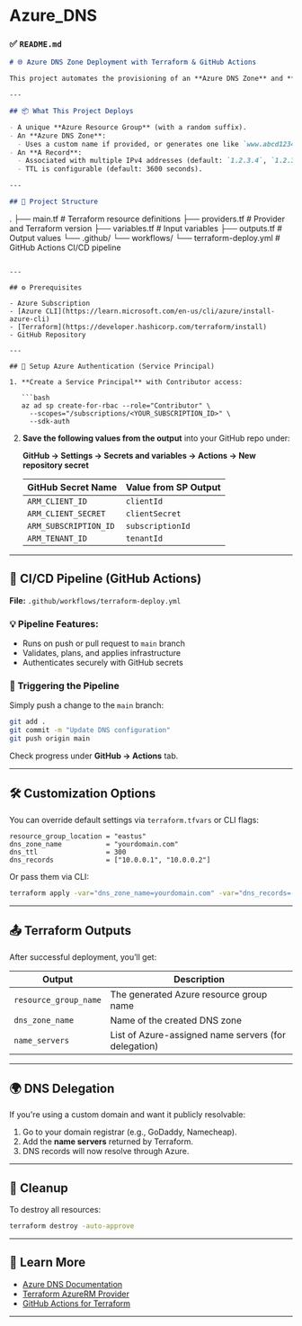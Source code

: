 # Azure_DNS
### ✅ `README.md`

```markdown
# 🌐 Azure DNS Zone Deployment with Terraform & GitHub Actions

This project automates the provisioning of an **Azure DNS Zone** and **A Record** using Terraform. It integrates with **GitHub Actions** to create a CI/CD pipeline that applies infrastructure changes upon pushing to the `main` branch.

---

## 📦 What This Project Deploys

- A unique **Azure Resource Group** (with a random suffix).
- An **Azure DNS Zone**:
  - Uses a custom name if provided, or generates one like `www.abcd123456789.azurequickstart.org`.
- An **A Record**:
  - Associated with multiple IPv4 addresses (default: `1.2.3.4`, `1.2.3.5`).
  - TTL is configurable (default: 3600 seconds).

---

## 📁 Project Structure

```

.
├── main.tf                     # Terraform resource definitions
├── providers.tf                # Provider and Terraform version
├── variables.tf                # Input variables
├── outputs.tf                  # Output values
└── .github/
└── workflows/
└── terraform-deploy.yml  # GitHub Actions CI/CD pipeline

````

---

## ⚙️ Prerequisites

- Azure Subscription
- [Azure CLI](https://learn.microsoft.com/en-us/cli/azure/install-azure-cli)
- [Terraform](https://developer.hashicorp.com/terraform/install)
- GitHub Repository

---

## 🔐 Setup Azure Authentication (Service Principal)

1. **Create a Service Principal** with Contributor access:

   ```bash
   az ad sp create-for-rbac --role="Contributor" \
     --scopes="/subscriptions/<YOUR_SUBSCRIPTION_ID>" \
     --sdk-auth
````

2. **Save the following values from the output** into your GitHub repo under:

   **GitHub → Settings → Secrets and variables → Actions → New repository secret**

   | GitHub Secret Name    | Value from SP Output |
   | --------------------- | -------------------- |
   | `ARM_CLIENT_ID`       | `clientId`           |
   | `ARM_CLIENT_SECRET`   | `clientSecret`       |
   | `ARM_SUBSCRIPTION_ID` | `subscriptionId`     |
   | `ARM_TENANT_ID`       | `tenantId`           |

---

## 🚀 CI/CD Pipeline (GitHub Actions)

**File:** `.github/workflows/terraform-deploy.yml`

### 💡 Pipeline Features:

* Runs on push or pull request to `main` branch
* Validates, plans, and applies infrastructure
* Authenticates securely with GitHub secrets

### 🧪 Triggering the Pipeline

Simply push a change to the `main` branch:

```bash
git add .
git commit -m "Update DNS configuration"
git push origin main
```

Check progress under **GitHub → Actions** tab.

---

## 🛠️ Customization Options

You can override default settings via `terraform.tfvars` or CLI flags:

```hcl
resource_group_location = "eastus"
dns_zone_name           = "yourdomain.com"
dns_ttl                 = 300
dns_records             = ["10.0.0.1", "10.0.0.2"]
```

Or pass them via CLI:

```bash
terraform apply -var="dns_zone_name=yourdomain.com" -var="dns_records=[\"10.0.0.1\"]"
```

---

## 📤 Terraform Outputs

After successful deployment, you’ll get:

| Output                | Description                                          |
| --------------------- | ---------------------------------------------------- |
| `resource_group_name` | The generated Azure resource group name              |
| `dns_zone_name`       | Name of the created DNS zone                         |
| `name_servers`        | List of Azure-assigned name servers (for delegation) |

---

## 🌍 DNS Delegation

If you're using a custom domain and want it publicly resolvable:

1. Go to your domain registrar (e.g., GoDaddy, Namecheap).
2. Add the **name servers** returned by Terraform.
3. DNS records will now resolve through Azure.

---

## 🧹 Cleanup

To destroy all resources:

```bash
terraform destroy -auto-approve
```

---

## 🧠 Learn More

* [Azure DNS Documentation](https://learn.microsoft.com/en-us/azure/dns/)
* [Terraform AzureRM Provider](https://registry.terraform.io/providers/hashicorp/azurerm/latest/docs)
* [GitHub Actions for Terraform](https://github.com/hashicorp/setup-terraform)

---
